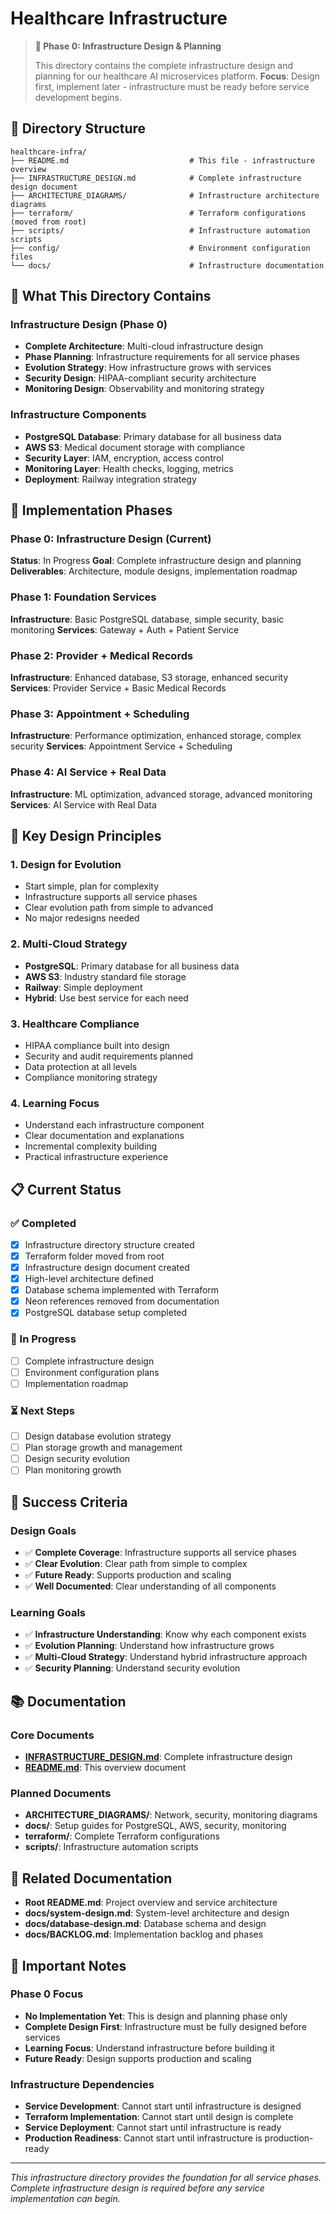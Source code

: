 # Healthcare Infrastructure

> **🎯 Phase 0: Infrastructure Design & Planning**
>
> This directory contains the complete infrastructure design and planning for our healthcare AI microservices platform.
> **Focus**: Design first, implement later - infrastructure must be ready before service development begins.

## 📁 **Directory Structure**

```
healthcare-infra/
├── README.md                           # This file - infrastructure overview
├── INFRASTRUCTURE_DESIGN.md            # Complete infrastructure design document
├── ARCHITECTURE_DIAGRAMS/              # Infrastructure architecture diagrams
├── terraform/                          # Terraform configurations (moved from root)
├── scripts/                            # Infrastructure automation scripts
├── config/                             # Environment configuration files
└── docs/                               # Infrastructure documentation
```

## 🎯 **What This Directory Contains**

### **Infrastructure Design (Phase 0)**
- **Complete Architecture**: Multi-cloud infrastructure design
- **Phase Planning**: Infrastructure requirements for all service phases
- **Evolution Strategy**: How infrastructure grows with services
- **Security Design**: HIPAA-compliant security architecture
- **Monitoring Design**: Observability and monitoring strategy

### **Infrastructure Components**
- **PostgreSQL Database**: Primary database for all business data
- **AWS S3**: Medical document storage with compliance
- **Security Layer**: IAM, encryption, access control
- **Monitoring Layer**: Health checks, logging, metrics
- **Deployment**: Railway integration strategy

## 🚀 **Implementation Phases**

### **Phase 0: Infrastructure Design (Current)**
**Status**: In Progress
**Goal**: Complete infrastructure design and planning
**Deliverables**: Architecture, module designs, implementation roadmap

### **Phase 1: Foundation Services**
**Infrastructure**: Basic PostgreSQL database, simple security, basic monitoring
**Services**: Gateway + Auth + Patient Service

### **Phase 2: Provider + Medical Records**
**Infrastructure**: Enhanced database, S3 storage, enhanced security
**Services**: Provider Service + Basic Medical Records

### **Phase 3: Appointment + Scheduling**
**Infrastructure**: Performance optimization, enhanced storage, complex security
**Services**: Appointment Service + Scheduling

### **Phase 4: AI Service + Real Data**
**Infrastructure**: ML optimization, advanced storage, advanced monitoring
**Services**: AI Service with Real Data

## 🔧 **Key Design Principles**

### **1. Design for Evolution**
- Start simple, plan for complexity
- Infrastructure supports all service phases
- Clear evolution path from simple to advanced
- No major redesigns needed

### **2. Multi-Cloud Strategy**
- **PostgreSQL**: Primary database for all business data
- **AWS S3**: Industry standard file storage
- **Railway**: Simple deployment
- **Hybrid**: Use best service for each need

### **3. Healthcare Compliance**
- HIPAA compliance built into design
- Security and audit requirements planned
- Data protection at all levels
- Compliance monitoring strategy

### **4. Learning Focus**
- Understand each infrastructure component
- Clear documentation and explanations
- Incremental complexity building
- Practical infrastructure experience

## 📋 **Current Status**

### **✅ Completed**
- [x] Infrastructure directory structure created
- [x] Terraform folder moved from root
- [x] Infrastructure design document created
- [x] High-level architecture defined
- [x] Database schema implemented with Terraform
- [x] Neon references removed from documentation
- [x] PostgreSQL database setup completed

### **🔄 In Progress**
- [ ] Complete infrastructure design
- [ ] Environment configuration plans
- [ ] Implementation roadmap

### **⏳ Next Steps**
- [ ] Design database evolution strategy
- [ ] Plan storage growth and management
- [ ] Design security evolution
- [ ] Plan monitoring growth

## 🎯 **Success Criteria**

### **Design Goals**
- ✅ **Complete Coverage**: Infrastructure supports all service phases
- ✅ **Clear Evolution**: Clear path from simple to complex
- ✅ **Future Ready**: Supports production and scaling
- ✅ **Well Documented**: Clear understanding of all components

### **Learning Goals**
- ✅ **Infrastructure Understanding**: Know why each component exists
- ✅ **Evolution Planning**: Understand how infrastructure grows
- ✅ **Multi-Cloud Strategy**: Understand hybrid infrastructure approach
- ✅ **Security Planning**: Understand security evolution

## 📚 **Documentation**

### **Core Documents**
- **[INFRASTRUCTURE_DESIGN.md](INFRASTRUCTURE_DESIGN.md)**: Complete infrastructure design
- **[README.md](README.md)**: This overview document

### **Planned Documents**
- **ARCHITECTURE_DIAGRAMS/**: Network, security, monitoring diagrams
- **docs/**: Setup guides for PostgreSQL, AWS, security, monitoring
- **terraform/**: Complete Terraform configurations
- **scripts/**: Infrastructure automation scripts

## 🔗 **Related Documentation**

- **Root README.md**: Project overview and service architecture
- **docs/system-design.md**: System-level architecture and design
- **docs/database-design.md**: Database schema and design
- **docs/BACKLOG.md**: Implementation backlog and phases

## 🚨 **Important Notes**

### **Phase 0 Focus**
- **No Implementation Yet**: This is design and planning phase only
- **Complete Design First**: Infrastructure must be fully designed before services
- **Learning Focus**: Understand infrastructure before building it
- **Future Ready**: Design supports production and scaling

### **Infrastructure Dependencies**
- **Service Development**: Cannot start until infrastructure is designed
- **Terraform Implementation**: Cannot start until design is complete
- **Service Deployment**: Cannot start until infrastructure is ready
- **Production Readiness**: Cannot start until infrastructure is production-ready

---

*This infrastructure directory provides the foundation for all service phases. Complete infrastructure design is required before any service implementation can begin.*
